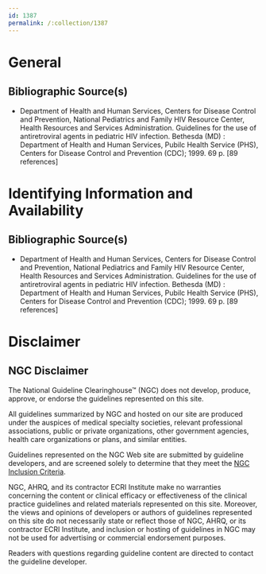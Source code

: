 ```yaml
---
id: 1387
permalink: /:collection/1387
---
```


# General

## Bibliographic Source(s)

- Department of Health and Human Services, Centers for Disease Control and Prevention, National Pediatrics and Family HIV Resource Center, Health Resources and Services Administration. Guidelines for the use of antiretroviral agents in pediatric HIV infection. Bethesda (MD) : Department of Health and Human Services, Pubilc Health Service (PHS), Centers for Disease Control and Prevention (CDC); 1999. 69 p. [89 references]

# Identifying Information and Availability

## Bibliographic Source(s)

- Department of Health and Human Services, Centers for Disease Control and Prevention, National Pediatrics and Family HIV Resource Center, Health Resources and Services Administration. Guidelines for the use of antiretroviral agents in pediatric HIV infection. Bethesda (MD) : Department of Health and Human Services, Pubilc Health Service (PHS), Centers for Disease Control and Prevention (CDC); 1999. 69 p. [89 references]

# Disclaimer

## NGC Disclaimer

The National Guideline Clearinghouse™ (NGC) does not develop, produce, approve, or endorse the guidelines represented on this site.

All guidelines summarized by NGC and hosted on our site are produced under the auspices of medical specialty societies, relevant professional associations, public or private organizations, other government agencies, health care organizations or plans, and similar entities.

Guidelines represented on the NGC Web site are submitted by guideline developers, and are screened solely to determine that they meet the [NGC Inclusion Criteria](/help-and-about/summaries/inclusion-criteria).

NGC, AHRQ, and its contractor ECRI Institute make no warranties concerning the content or clinical efficacy or effectiveness of the clinical practice guidelines and related materials represented on this site. Moreover, the views and opinions of developers or authors of guidelines represented on this site do not necessarily state or reflect those of NGC, AHRQ, or its contractor ECRI Institute, and inclusion or hosting of guidelines in NGC may not be used for advertising or commercial endorsement purposes.

Readers with questions regarding guideline content are directed to contact the guideline developer.

